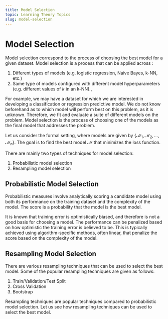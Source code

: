 ```yaml
---
title: Model Selection
topic: Learning Theory Topics
slug: model-selection
---
```


# Model Selection

Model selection correspond to the process of choosing the best model for a given dataset. Model selection is a process that can be applied across :
1. Different types of models (e.g. logistic regression, Naive Bayes, k-NN, etc.)
2. Same type of models configured with different model hyperparameters (e.g. different values of $k$ in an k-NN).,

For example, we may have a dataset for which we are interested in developing a classification or regression predictive model. We do not know beforehand as to which model will perform best on this problem, as it is unknown. Therefore, we fit and evaluate a suite of different models on the problem. Model selection is the process of choosing one of the models as the final model that addresses the problem.

Let us consider the formal setting, where models are given by $\{\mathcal{M}_1, \mathcal{M}_2,\ldots,\mathcal{M}_n\}$. The goal is to find the best model $\mathcal{M}$ that minimizes the loss function.

There are mainly two types of techniques for model selection:
1. Probabilistic model selection
2. Resampling model selection

## Probabilistic Model Selection

Probabilistic measures involve analytically scoring a candidate model using both its performance on the training dataset and the complexity of the model. The score is a probability that the model is the best model.

It is known that training error is optimistically biased, and therefore is not a good basis for choosing a model. The performance can be penalized based on how optimistic the training error is believed to be. This is typically achieved using algorithm-specific methods, often linear, that penalize the score based on the complexity of the model.

## Resampling Model Selection

There are various resampling techniques that can be used to select the best model. Some of the popular resampling techniques are given as follows: 
1. Train/Validation/Test Split
2. Cross Validation
3. Bootstrap

Resampling techniques are popular techniques compared to probabilistic model selection. Let us see how resampling techniques can be used to select the best model.